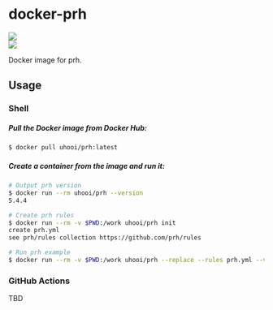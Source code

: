 # docker-prh

[![](http://dockeri.co/image/uhooi/prh)](https://hub.docker.com/r/uhooi/prh)  
[![](https://github.com/uhooi/docker-prh/workflows/CD/badge.svg)](https://github.com/uhooi/docker-prh/actions?query=workflow%3ACD)

Docker image for prh.

## Usage

### Shell

##### Pull the Docker image from Docker Hub:

```bash
$ docker pull uhooi/prh:latest
```

##### Create a container from the image and run it:

```bash
# Output prh version
$ docker run --rm uhooi/prh --version
5.4.4

# Create prh rules
$ docker run --rm -v $PWD:/work uhooi/prh init
create prh.yml
see prh/rules collection https://github.com/prh/rules

# Run prh example
$ docker run --rm -v $PWD:/work uhooi/prh --replace --rules prh.yml --verufy foo.re
```

### GitHub Actions

TBD

